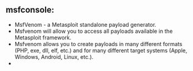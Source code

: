 ## msfconsole:
- MsfVenom - a Metasploit standalone payload generator.
- Msfvenom will allow you to access all payloads available in the  Metasploit framework. 
- Msfvenom allows you to create payloads in many different formats (PHP, exe, dll, elf, etc.) and for many different target systems (Apple, Windows, Android, Linux, etc.).
- 
